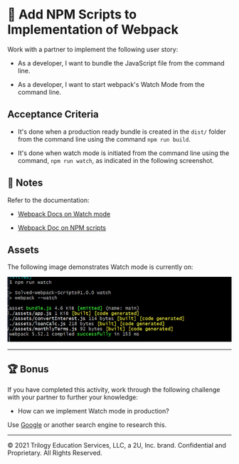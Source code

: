# 📖 Add NPM Scripts to Implementation of Webpack

Work with a partner to implement the following user story:

* As a developer, I want to bundle the JavaScript file from the command line.

* As a developer, I want to start webpack's Watch Mode from the command line.

## Acceptance Criteria

* It's done when a production ready bundle is created in the `dist/` folder from the command line using the command `npm run build`.
  
* It's done when watch mode is initiated from the command line using the command, `npm run watch`, as indicated in the following screenshot.

## 📝 Notes

Refer to the documentation: 

* [Webpack Docs on Watch mode](https://webpack.js.org/guides/development/#using-watch-mode)

* [Webpack Doc on NPM scripts](https://webpack.js.org/guides/getting-started/#npm-scripts)

## Assets

The following image demonstrates Watch mode is currently on:

![The command line displays the watch webpack watch command.](./Assets/watch-terminal.png)

---

## 🏆 Bonus

If you have completed this activity, work through the following challenge with your partner to further your knowledge:

* How can we implement Watch mode in production?

Use [Google](https://www.google.com) or another search engine to research this.

---
© 2021 Trilogy Education Services, LLC, a 2U, Inc. brand. Confidential and Proprietary. All Rights Reserved.
